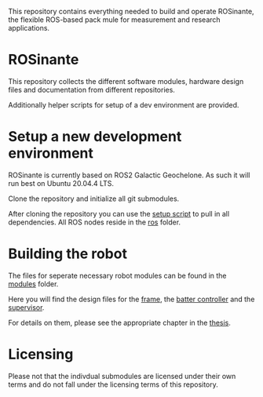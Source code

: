 This repository contains everything needed to build and operate ROSinante, the flexible ROS-based pack mule for measurement and research applications.

# ROSinante
This repository collects the different software modules, hardware design files and documentation from different repositories.

Additionally helper scripts for setup of a dev environment are provided.

# Setup a new development environment

ROSinante is currently based on ROS2 Galactic Geochelone. As such it will run best on Ubuntu 20.04.4 LTS.

Clone the repository and initialize all git submodules.

After cloning the repository you can use the [setup script](/scripts/setup_dev_env_ubuntu.sh) to pull in all dependencies.
All ROS nodes reside in the [ros](/ros/) folder. 

# Building the robot

The files for seperate necessary robot modules can be found in the [modules](/modules/) folder.

Here you will find the design files for the [frame](/modules/frame/), the [batter controller](/modules/bprotect/) and the [supervisor](/modules/supervisor/).

For details on them, please see the appropriate chapter in the [thesis](/thesis).

# Licensing
Please not that the indivdual submodules are licensed under their own terms and do not fall under the licensing terms of this repository.
